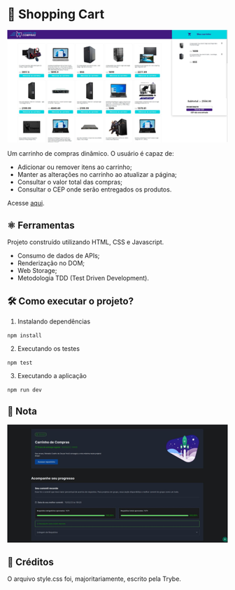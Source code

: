 # 🛒 Shopping Cart

<img src='./images/shopping-cart.jpg' alt='shopping-cart' />

Um carrinho de compras dinâmico. O usuário é capaz de:

- Adicionar ou remover itens ao carrinho;
- Manter as alterações no carrinho ao atualizar a página;
- Consultar o valor total das compras;
- Consultar o CEP onde serão entregados os produtos.

Acesse [aqui](https://coelhoreinaldo.github.io/).

## ⚛️ Ferramentas

Projeto construído utilizando HTML, CSS e Javascript.

- Consumo de dados de APIs;
- Renderização no DOM;
- Web Storage;
- Metodologia TDD (Test Driven Development).

## 🛠️ Como executar o projeto?

1. Instalando dependências

`npm install`

2. Executando os testes

`npm test`

3. Executando a aplicação

`npm run dev`

## 📝 Nota

<img src='./images/grade.jpg' alt='nota final' />

## 👥 Créditos

O arquivo style.css foi, majoritariamente, escrito pela Trybe.

<!-- Olá, Tryber!
Esse é apenas um arquivo inicial para o README do seu projeto no qual você pode customizar e reutilizar todas as vezes que for executar o trybe-publisher.

Para deixá-lo com a sua cara, basta alterar o seguinte arquivo da sua máquina: ~/.student-repo-publisher/custom/_NEW_README.md

É essencial que você preencha esse documento por conta própria, ok?
Não deixe de usar nossas dicas de escrita de README de projetos, e deixe sua criatividade brilhar!
:warning: IMPORTANTE: você precisa deixar nítido:
- quais arquivos/pastas foram desenvolvidos por você; 
- quais arquivos/pastas foram desenvolvidos por outra pessoa estudante;
- quais arquivos/pastas foram desenvolvidos pela Trybe.
-->
